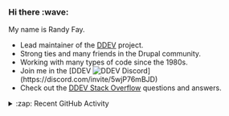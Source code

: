 
<h3>Hi there :wave:</h3>

My name is Randy Fay.

- Lead maintainer of the [DDEV](https://github.com/ddev/ddev) project.
- Strong ties and many friends in the Drupal community.
- Working with many types of code since the 1980s.
- Join me in the [DDEV ![DDEV Discord](https://img.shields.io/discord/664580571770388500?color=7289da&label=discord&logo=discord&logoColor=white_)](https://discord.com/invite/5wjP76mBJD)
- Check out the [DDEV Stack Overflow](https://stackoverflow.com/tags/ddev) questions and answers.

<details>
  <summary>:zap: Recent GitHub Activity</summary>

<!--RECENT_ACTIVITY:start-->
1. 💬 Commented on [#6909](https://github.com/ddev/ddev/pull/6909#issuecomment-2599738039) in [ddev/ddev](https://github.com/ddev/ddev)<br>
2. 💬 Commented on [#6914](https://github.com/ddev/ddev/pull/6914#issuecomment-2599729776) in [ddev/ddev](https://github.com/ddev/ddev)<br>
3. 💬 Commented on [#6911](https://github.com/ddev/ddev/pull/6911#issuecomment-2599727038) in [ddev/ddev](https://github.com/ddev/ddev)<br>
4. 💬 Commented on [#6911](https://github.com/ddev/ddev/pull/6911#issuecomment-2599483213) in [ddev/ddev](https://github.com/ddev/ddev)<br>
5. 💬 Commented on [#6491](https://github.com/ddev/ddev/issues/6491#issuecomment-2599478722) in [ddev/ddev](https://github.com/ddev/ddev)<br>
6. 👍 Approved [#6913](https://github.com/ddev/ddev/pull/6913#pullrequestreview-2560247123) in [ddev/ddev](https://github.com/ddev/ddev)<br>
7. 💪 Opened PR [#6914](https://github.com/ddev/ddev/pull/6914) in [ddev/ddev](https://github.com/ddev/ddev)<br>
8. 💬 Commented on [#30](https://github.com/ddev/ddev-varnish/pull/30#issuecomment-2599377314) in [ddev/ddev-varnish](https://github.com/ddev/ddev-varnish)<br>
9. 💬 Commented on [#6912](https://github.com/ddev/ddev/issues/6912#issuecomment-2599375958) in [ddev/ddev](https://github.com/ddev/ddev)<br>
10. 👍 Approved [#6909](https://github.com/ddev/ddev/pull/6909#pullrequestreview-2560152797) in [ddev/ddev](https://github.com/ddev/ddev)<br>
11. 💬 Commented on [#6909](https://github.com/ddev/ddev/pull/6909#issuecomment-2599369186) in [ddev/ddev](https://github.com/ddev/ddev)<br>
12. 💬 Commented on [#6913](https://github.com/ddev/ddev/pull/6913#discussion_r1920859978) in [ddev/ddev](https://github.com/ddev/ddev)<br>
13. 💬 Commented on [#6913](https://github.com/ddev/ddev/pull/6913#discussion_r1920859553) in [ddev/ddev](https://github.com/ddev/ddev)<br>
14. 💬 Commented on [#6912](https://github.com/ddev/ddev/issues/6912#issuecomment-2597196179) in [ddev/ddev](https://github.com/ddev/ddev)<br>
15. 💬 Commented on [#6910](https://github.com/ddev/ddev/issues/6910#issuecomment-2596854614) in [ddev/ddev](https://github.com/ddev/ddev)<br>
16. 💪 Opened PR [#6911](https://github.com/ddev/ddev/pull/6911) in [ddev/ddev](https://github.com/ddev/ddev)<br>
17. ❗️ Opened issue [#6910](https://github.com/ddev/ddev/issues/6910) in [ddev/ddev](https://github.com/ddev/ddev)<br>
18. 💬 Commented on [#57](https://github.com/tyler36/ddev-cypress/issues/57#issuecomment-2596254679) in [tyler36/ddev-cypress](https://github.com/tyler36/ddev-cypress)<br>
19. 💬 Commented on [#6908](https://github.com/ddev/ddev/issues/6908#issuecomment-2595867140) in [ddev/ddev](https://github.com/ddev/ddev)<br>
20. 🎉 Merged PR [#6905](https://github.com/ddev/ddev/pull/6905) in [ddev/ddev](https://github.com/ddev/ddev)<br>
<!--RECENT_ACTIVITY:end-->

</details>
